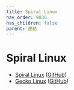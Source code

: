 ```yaml
---
title: Spiral Linux
nav_order: 9030
has_children: false
parent: 連結
---
```



# Spiral Linux

* [Spiral Linux](https://spirallinux.github.io/) ([GitHub](https://github.com/SpiralLinux/SpiralLinux-project))
* [Gecko Linux](http://geckolinux.github.io/) ([GitHub](https://github.com/geckolinux/geckolinux-project))
